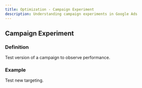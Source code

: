 ```yaml
---
title: Optimization - Campaign Experiment
description: Understanding campaign experiments in Google Ads
---
```


## Campaign Experiment

### Definition
Test version of a campaign to observe performance.

### Example
Test new targeting.